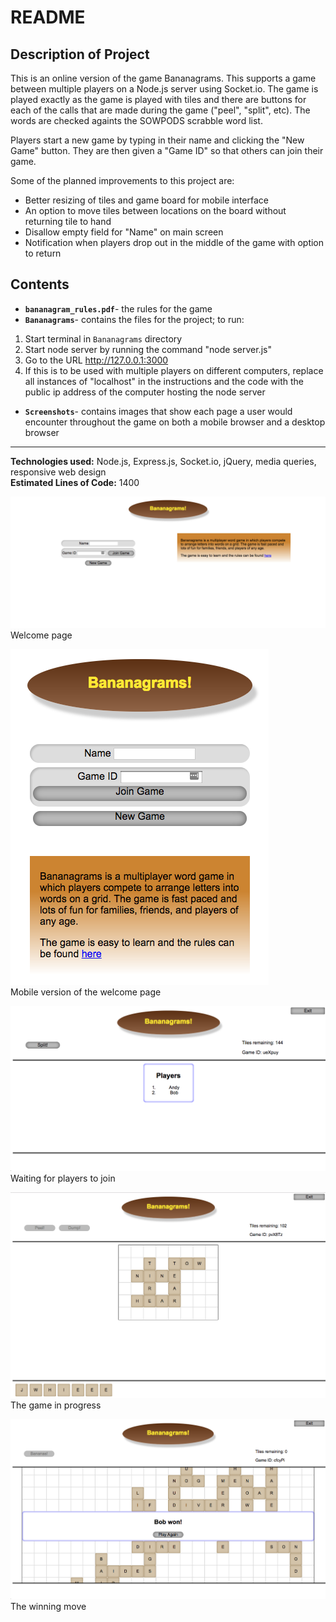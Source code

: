 # README
## Description of Project
This is an online version of the game Bananagrams. This supports a game
between multiple players on a Node.js server using Socket.io. The game is
played exactly as the game is played with tiles and there are buttons for each
of the calls that are made during the game ("peel", "split", etc). The words
are checked againts the SOWPODS scrabble word list.

Players start a new game by typing in their name and clicking the "New Game"
button. They are then given a "Game ID" so that others can join their game.

Some of the planned improvements to this project are:
* Better resizing of tiles and game board for mobile interface
* An option to move tiles between locations on the board without returning tile
to hand
* Disallow empty field for "Name" on main screen
* Notification when players drop out in the middle of the game with option to
return

## Contents
* **`bananagram_rules.pdf`**- the rules for the game
* **`Bananagrams`**- contains the files for the project; to run:
1. Start terminal in `Bananagrams` directory
2. Start node server by running the command "node server.js"
3. Go to the URL http://127.0.0.1:3000
4. If this is to be used with multiple players on different computers,
replace all instances of "localhost" in the instructions and the code with the
public ip address of the computer hosting the node server
* **`Screenshots`**- contains images that show each page a user would encounter
throughout the game on both a mobile browser and a desktop browser
---
**Technologies used:** Node.js, Express.js, Socket.io, jQuery, media queries,
responsive web design  
**Estimated Lines of Code:** 1400

![](/Screenshots/Desktop/screenshot1.png)  
Welcome page

![](/Screenshots/Mobile/screenshot1.png)  
Mobile version of the welcome page

![](/Screenshots/Desktop/screenshot2.png)  
Waiting for players to join

![](/Screenshots/Desktop/screenshot4.png)  
The game in progress

![](/Screenshots/Desktop/screenshot5.png)  
The winning move
